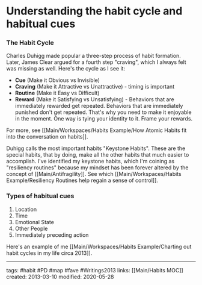 # Understanding the habit cycle and habitual cues
### The Habit Cycle
Charles Duhigg made popular a three-step process of habit formation. Later, James Clear argued for a fourth step "craving", which I always felt was missing as well. Here's the cycle as I see it:

- **Cue** (Make it Obvious vs Invisible)
- **Craving** (Make it Attractive vs Unattractive) - timing is important
- **Routine** (Make it Easy vs Difficult)
- **Reward** (Make it Satisfying vs Unsatisfying) - Behaviors that are immediately rewarded get repeated. Behaviors that are immediately punished don't get repeated. That's why you need to make it enjoyable in the moment. One way is tying your identity to it. Frame your rewards.

For more, see [[Main/Workspaces/Habits Example/How Atomic Habits fit into the conversation on habits]].

Duhigg calls the most important habits "Keystone Habits". These are the special habits, that by doing, make all the other habits that much easier to accomplish. I've identified my keystone habits, which I'm coining as "resiliency routines" because my mindset has been forever altered by the concept of [[Main/Antifragility]]. See which [[Main/Workspaces/Habits Example/Resiliency Routines help regain a sense of control]].

### Types of habitual cues
1. Location
2. Time
3. Emotional State
4. Other People
5. Immediately preceding action

Here's an example of me [[Main/Workspaces/Habits Example/Charting out habit cycles in my life circa 2013]].

---
tags: #habit #PD #map #fave #Writings2013
links: [[Main/Habits MOC]]
created: 2013-03-10
modified: 2020-05-28